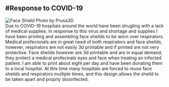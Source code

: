 #Response to COVID-19
---
![Face Shield](/img/face-shield.jpg)
Photo by Prusa3D<br/>
Due to COVID-19 hospitals around the world have been strugling with a lack of medical supplies.  In response to this virus and shortage and supplies I have been printing and assembling face sheilds to be worn over respirators.  Medical profecionals are in great need of both respirators and face sheilds, however, respirators are not easily 3d printable and if printed are not very protective.  Face sheilds however are 3d printable and are in equal demand, they protect a medical profecinals eyes and face when treating an infected patient.  I am able to print about eight per day and have been donating them to a local hospital.  At this time many hospitals are forced to reuse face sheilds and respirators multiple times, and this design allows the sheild to be taken apart and proprly dissinfected.